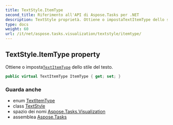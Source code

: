 ```yaml
---
title: TextStyle.ItemType
second_title: Riferimento all'API di Aspose.Tasks per .NET
description: TextStyle proprietà. Ottiene o impostaTextItemType dello stile del testo.
type: docs
weight: 60
url: /it/net/aspose.tasks.visualization/textstyle/itemtype/
---
```

## TextStyle.ItemType property

Ottiene o imposta[`TextItemType`](../../textitemtype/) dello stile del testo.

```csharp
public virtual TextItemType ItemType { get; set; }
```

### Guarda anche

* enum [TextItemType](../../textitemtype/)
* class [TextStyle](../)
* spazio dei nomi [Aspose.Tasks.Visualization](../../textstyle/)
* assemblea [Aspose.Tasks](../../../)


